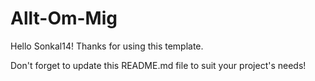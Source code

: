# Allt-Om-Mig

Hello Sonkal14! Thanks for using this template.

Don't forget to update this README.md file to suit your project's needs!


